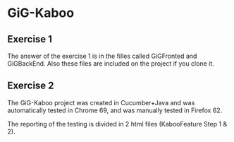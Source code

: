 # GiG-Kaboo

 
## Exercise 1
The answer of the exercise 1 is in the filles called GiGFronted and GiGBackEnd. Also these files are included on the project if you clone it.

## Exercise 2
The GiG-Kaboo project was created in Cucumber+Java and was automatically tested in Chrome 69, 
and was manually tested in Firefox 62.

The reporting of the testing is divided in 2 html files (KabooFeature Step 1 & 2).
